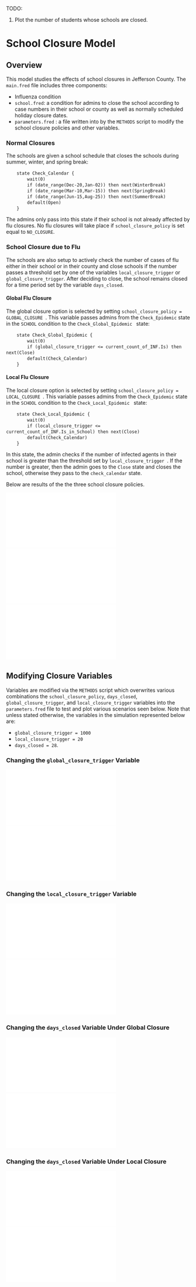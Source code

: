 TODO:

1. Plot the number of students whose schools are closed.



# School Closure Model

## Overview

This model studies the effects of school closures in Jefferson County.  The `main.fred` file includes three components: 

* Influenza condition
* `school.fred`: a condition for admins to close the school according to case numbers in their school or county as well as normally scheduled holiday closure dates.
* `parameters.fred` : a file written into by the `METHODS` script to modify the school closure policies and other variables.



### Normal Closures

The schools are given a school schedule that closes the schools during summer, winter, and spring break:


```fred
    state Check_Calendar {
        wait(0)
        if (date_range(Dec-20,Jan-02)) then next(WinterBreak) 
        if (date_range(Mar-10,Mar-15)) then next(SpringBreak)
        if (date_range(Jun-15,Aug-25)) then next(SummerBreak)
        default(Open)
    }
```
The admins only pass into this state if their school is not already affected by flu closures.
No flu closures will take place if `school_closure_policy` is set equal to `NO_CLOSURE`.



### School Closure due to Flu

The schools are also setup to actively check the number of cases of flu either in their school or in their county and close schools if the number passes a threshold set by one of the variables `local_closure_trigger` or `global_closure_trigger`.  After deciding to close, the school remains closed for a time period set by the variable `days_closed`.

#### Global Flu Closure

The global closure option is selected by setting `school_closure_policy = GLOBAL_CLOSURE `.  This variable passes admins from the `Check_Epidemic` state in the `SCHOOL` condition to the `Check_Global_Epidemic ` state:


```fred
    state Check_Global_Epidemic {
        wait(0)
		if (global_closure_trigger <= current_count_of_INF.Is) then next(Close)
        default(Check_Calendar)
    }
```


#### Local Flu Closure

The local closure option is selected by setting `school_closure_policy = LOCAL_CLOSURE `.  This variable passes admins from the `Check_Epidemic` state in the `SCHOOL` condition to the `Check_Local_Epidemic ` state:


```fred
    state Check_Local_Epidemic {
        wait(0)
		if (local_closure_trigger <= current_count_of_INF.Is_in_School) then next(Close)
        default(Check_Calendar)
    }
```

In this state, the admin checks if the number of infected agents in their school is greater than the threshold set by `local_closure_trigger `.  If the number is greater, then the admin goes to the `Close` state and closes the school, otherwise they pass to the `check_calendar` state.

Below are results of the the three school closure policies.  

![tot](tot.pdf)
![inc](inc.pdf)
![closed](closed.pdf)
## Modifying Closure Variables
Variables are modified via the `METHODS` script which overwrites various combinations the `school_closure_policy`, `days_closed`, `global_closure_trigger`, and `local_closure_trigger` variables into the `parameters.fred` file to test and plot various scenarios seen below.
 Note that unless stated otherwise, the variables in the simulation represented below are:

* `global_closure_trigger = 1000`
* `local_closure_trigger = 20`
*  `days_closed = 28`.

### Changing the `global_closure_trigger` Variable
![global_trigs_tot](global_trigs_tot.pdf)
![global_trigs_new](global_trigs_new.pdf)
### Changing the `local_closure_trigger` Variable
![local_trigs_tot](local_trigs_tot.pdf)
![local_trigs_new](local_trigs_new.pdf)
### Changing the `days_closed` Variable Under Global Closure
![global_days_closed_tot](global_days_closed_tot.pdf)
![global_days_closed_new](global_days_closed_new.pdf)
### Changing the `days_closed` Variable Under Local Closure
![local_days_closed_tot](local_days_closed_tot.pdf)
![local_days_closed_new](local_days_closed_new.pdf)